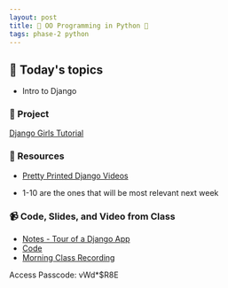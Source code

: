 ```yaml
---
layout: post
title: 🐍 OO Programming in Python 🐍
tags: phase-2 python
---
```


## 📅 Today's topics

- Intro to Django

### 🎯  Project

[Django Girls Tutorial](https://tutorial.djangogirls.org/en/)


### 🔖 Resources

* [Pretty Printed Django Videos](https://www.youtube.com/playlist?list=PLXmMXHVSvS-DQfOsQdXkzEZyD0Vei7PKf)
- 1-10 are the ones that will be most relevant next week

### 📹 Code, Slides, and Video from Class

* [Notes - Tour of a Django App](https://github.com/momentum-team-7/notes/blob/main/django-getting-started.md)
* [Code](https://github.com/momentum-team-7/examples/tree/main/django-is-panther)
* [Morning Class Recording](https://us02web.zoom.us/rec/share/A82lek8Eu1tbZ488vicUfHRLZEKcRm-fFkm3sialW_6IfOcL43MWfIs5fAOcQNA0.7b5sgGKY3hvMNWa8)

Access Passcode: vWd*$R8E

